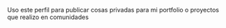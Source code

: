 Uso este perfil para publicar cosas privadas para mi portfolio o proyectos que realizo
en comunidades
